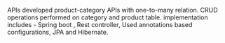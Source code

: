 APIs developed product-category APIs with one-to-many relation. CRUD operations performed on category and product table. implementation includes - Spring boot , Rest controller, Used annotations based configurations, JPA and Hibernate.
